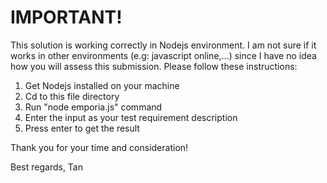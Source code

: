 # IMPORTANT!

  This solution is working correctly in Nodejs environment. I am not sure if it works in other environments (e.g: javascript online,...) since I have no idea how you will assess this submission. Please follow these instructions:

1. Get Nodejs installed on your machine
2. Cd to this file directory
3. Run "node emporia.js" command
4. Enter the input as your test requirement description
5. Press enter to get the result

Thank you for your time and consideration!

Best regards,
Tan
